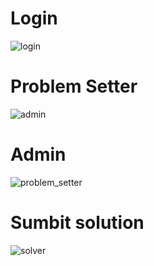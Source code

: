 # Login
![login](./activity_1.svg)

# Problem Setter
![admin](./activity_2.svg)

# Admin
![problem_setter](./activity_3.svg)

# Sumbit solution
![solver](./SubmittingSolution.svg)